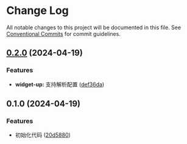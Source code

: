 # Change Log

All notable changes to this project will be documented in this file.
See [Conventional Commits](https://conventionalcommits.org) for commit guidelines.

## [0.2.0](https://github.com/tolerance-go/widget-up/compare/@widget-up-demo/react18@0.1.0...@widget-up-demo/react18@0.2.0) (2024-04-19)


### Features

* **widget-up:** 支持解析配置 ([def36da](https://github.com/tolerance-go/widget-up/commit/def36da30542f368c20ee3bdba9dd96c004fe834))



## 0.1.0 (2024-04-19)


### Features

* 初始化代码 ([20d5880](https://github.com/tolerance-go/widget-up/commit/20d5880495fba055c70e9c6a52402d8e446c71f6))
